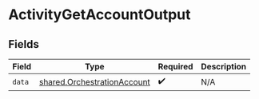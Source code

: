 # ActivityGetAccountOutput


## Fields

| Field                                                                             | Type                                                                              | Required                                                                          | Description                                                                       |
| --------------------------------------------------------------------------------- | --------------------------------------------------------------------------------- | --------------------------------------------------------------------------------- | --------------------------------------------------------------------------------- |
| `data`                                                                            | [shared.OrchestrationAccount](../../../sdk/models/shared/orchestrationaccount.md) | :heavy_check_mark:                                                                | N/A                                                                               |